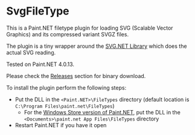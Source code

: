 ﻿SvgFileType
===========

This is a Paint.NET filetype plugin for loading SVG (Scalable Vector Graphics) and its compressed variant SVGZ files. 

The plugin is a tiny wrapper around the [SVG.NET Library](https://github.com/vvvv/SVG) which does the actual SVG reading.

Tested on Paint.NET 4.0.13.

Please check the [Releases](https://github.com/otuncelli/Scalable-Vector-Graphics-Plugin-for-Paint.NET/releases) section for binary download.

To install the plugin perform the following steps:
 * Put the DLL in the `<Paint.NET>\FileTypes` directory (default location is `C:\Program Files\paint.net\FileTypes`)
   * For the [Windows Store version of Paint.NET](https://www.microsoft.com/store/apps/9NBHCS1LX4R0), put the DLL in the `<Documents>\paint.net App Files\FileTypes` directory
 * Restart Paint.NET if you have it open

